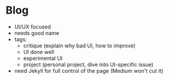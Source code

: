 # Blog

- UI/UX focused
- needs good name
- tags:
  - critique (explain why bad UI, how to improve)
  - UI done well
  - experimental UI
  - project (personal project, dive into UI-specific issue)
- need Jekyll for full control of the page (Medium won't cut it)
